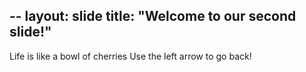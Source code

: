 --
layout: slide
title: "Welcome to our second slide!"
---
Life is like a bowl of cherries
Use the left arrow to go back!
